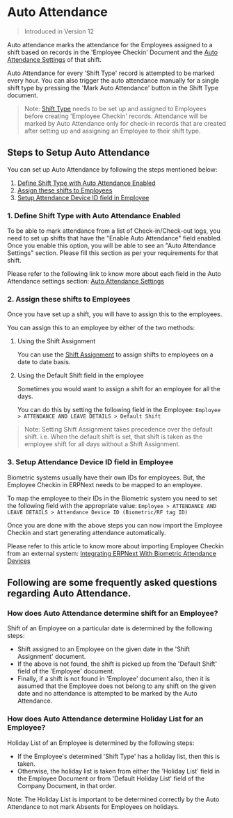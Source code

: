 <!-- add-breadcrumbs -->
# Auto Attendance

> Introduced in Version 12

Auto attendance marks the attendance for the Employees assigned to a shift based on records in the 'Employee Checkin' Document and the [Auto Attendance Settings](/docs/v13/user/manual/en/human-resources/shift-management#25-auto-attendance-settings) of that shift.

Auto Attendance for every 'Shift Type' record is attempted to be marked every hour. You can also trigger the auto attendance manually for a single shift type by pressing the 'Mark Auto Attendance' button in the Shift Type document.

> Note: [Shift Type](/docs/v13/user/manual/en/human-resources/shift-management#shift-type) needs to be set up and assigned to Employees before creating 'Employee Checkin' records. Attendance will be marked by Auto Attendance only for check-in records that are created after setting up and assigning an Employee to their shift type.

## Steps to Setup Auto Attendance
You can set up Auto Attendance by following the steps mentioned below:

1. [Define Shift Type with Auto Attendance Enabled](#1-define-shift-type-with-auto-attendance-enabled)
1. [Assign these shifts to Employees](#2-assign-these-shifts-to-employees)
1. [Setup Attendance Device ID field in Employee](#3-setup-attendance-device-id-field-in-employee)

### 1. Define Shift Type with Auto Attendance Enabled
To be able to mark attendance from a list of Check-in/Check-out logs, you need to set up shifts that have the "Enable Auto Attendance" field enabled. Once you enable this option, you will be able to see an "Auto Attendance Settings" section. Please fill this section as per your requirements for that shift.

Please refer to the following link to know more about each field in the Auto Attendance settings section: [Auto Attendance Settings](/docs/v13/user/manual/en/human-resources/shift-management#25-auto-attendance-settings)

### 2. Assign these shifts to Employees
Once you have set up a shift, you will have to assign this to the employees.

You can assign this to an employee by either of the two methods:

1. Using the Shift Assignment

    You can use the [Shift Assignment](/docs/v13/user/manual/en/human-resources/shift-management#shift-assignment) to assign shifts to employees on a date to date basis.

1. Using the Default Shift field in the employee

    Sometimes you would want to assign a shift for an employee for all the days.

    You can do this by setting the following field in the Employee: `Employee > ATTENDANCE AND LEAVE DETAILS > Default Shift`

> Note: Setting Shift Assignment takes precedence over the default shift. i.e. When the default shift is set, that shift is taken as the employee shift for all days without a Shift Assignment.


### 3. Setup Attendance Device ID field in Employee
Biometric systems usually have their own IDs for employees. But, the Employee Checkin in ERPNext needs to be mapped to an employee.

To map the employee to their IDs in the Biometric system you need to set the following field with the appropriate value: `Employee > ATTENDANCE AND LEAVE DETAILS > Attendance Device ID (Biometric/RF tag ID)`

Once you are done with the above steps you can now import the Employee Checkin and start generating attendance automatically.

Please refer to this article to know more about importing Employee Checkin from an external system: [Integrating ERPNext With Biometric Attendance Devices](/docs/v13/user/manual/en/setting-up/articles/integrating-erpnext-with-biometric-attendance-devices)

## Following are some frequently asked questions regarding Auto Attendance.

### How does Auto Attendance determine shift for an Employee?
Shift of an Employee on a particular date is determined by the following steps:

- Shift assigned to an Employee on the given date in the 'Shift Assignment' document.
- If the above is not found, the shift is picked up from the 'Default Shift' field of the 'Employee' document.
- Finally, if a shift is not found in 'Employee' document also, then it is assumed that the Employee does not belong to any shift on the given date and no attendance is attempted to be marked by the Auto Attendance.

### How does Auto Attendance determine Holiday List for an Employee?
Holiday List of an Employee is determined by the following steps:

- If the Employee's determined 'Shift Type' has a holiday list, then this is taken.
- Otherwise, the holiday list is taken from either the 'Holiday List' field in the Employee Document or from 'Default Holiday List' field of the Company Document, in that order.

Note: The Holiday List is important to be determined correctly by the Auto Attendance to not mark Absents for Employees on holidays.
